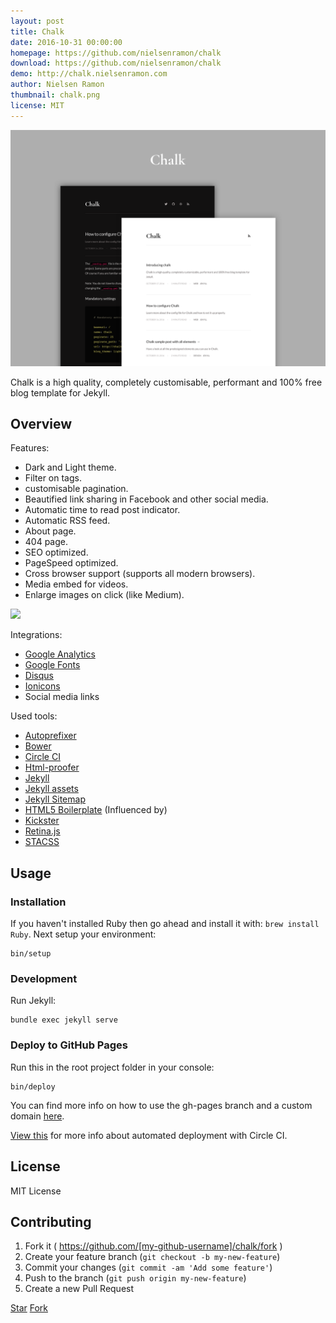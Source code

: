 ```yaml
---
layout: post
title: Chalk
date: 2016-10-31 00:00:00
homepage: https://github.com/nielsenramon/chalk
download: https://github.com/nielsenramon/chalk
demo: http://chalk.nielsenramon.com
author: Nielsen Ramon
thumbnail: chalk.png
license: MIT
---
```


![](https://github.com/nielsenramon/chalk/blob/master/_assets/images/documentation/chalk-intro@2x.png?raw=true)

Chalk is a high quality, completely customisable, performant and 100% free blog template for Jekyll.

## Overview

Features:

- Dark and Light theme.
- Filter on tags.
- customisable pagination.
- Beautified link sharing in Facebook and other social media.
- Automatic time to read post indicator.
- Automatic RSS feed.
- About page.
- 404 page.
- SEO optimized.
- PageSpeed optimized.
- Cross browser support (supports all modern browsers).
- Media embed for videos.
- Enlarge images on click (like Medium).

![](https://github.com/nielsenramon/chalk/blob/master/_assets/images/documentation/enlarge@2x.gif?raw=true)

Integrations:

- [Google Analytics](https://analytics.google.com/analytics/web/)
- [Google Fonts](https://fonts.google.com/)
- [Disqus](https://disqus.com/)
- [Ionicons](http://ionicons.com/)
- Social media links

Used tools:

- [Autoprefixer](https://github.com/postcss/autoprefixer)
- [Bower](http://bower.io/)
- [Circle CI](https://circleci.com/)
- [Html-proofer](https://github.com/gjtorikian/html-proofer)
- [Jekyll](http://jekyllrb.com/)
- [Jekyll assets](https://github.com/jekyll/jekyll-assets)
- [Jekyll Sitemap](https://github.com/jekyll/jekyll-sitemap)
- [HTML5 Boilerplate](https://html5boilerplate.com/) (Influenced by)
- [Kickster](http://kickster.nielsenramon.com/)
- [Retina.js](http://imulus.github.io/retinajs/)
- [STACSS](http://stacss.nielsenramon.com/)

## Usage

### Installation

If you haven't installed Ruby then go ahead and install it with: `brew install Ruby`.
Next setup your environment:

    bin/setup

### Development

Run Jekyll:

    bundle exec jekyll serve

### Deploy to GitHub Pages

Run this in the root project folder in your console:

    bin/deploy

You can find more info on how to use the gh-pages branch and a custom domain [here](https://help.github.com/articles/quick-start-setting-up-a-custom-domain/).

[View this](https://github.com/nielsenramon/kickster#automated-deployment-with-circle-ci) for more info about automated deployment with Circle CI.

## License

MIT License

## Contributing

1. Fork it ( https://github.com/[my-github-username]/chalk/fork )
2. Create your feature branch (`git checkout -b my-new-feature`)
3. Commit your changes (`git commit -am 'Add some feature'`)
4. Push to the branch (`git push origin my-new-feature`)
5. Create a new Pull Request

<a class="github-button" href="https://github.com/nielsenramon/chalk" data-icon="octicon-star" data-style="mega" data-count-href="/nielsenramon/chalk/stargazers" data-count-api="/repos/nielsenramon/chalk#stargazers_count" data-count-aria-label="# stargazers on GitHub" aria-label="Star nielsenramon/chalk on GitHub">Star</a>
<a class="github-button" href="https://github.com/nielsenramon/chalk/fork" data-icon="octicon-repo-forked" data-style="mega" data-count-href="/nielsenramon/chalk/network" data-count-api="/repos/nielsenramon/chalk#forks_count" data-count-aria-label="# forks on GitHub" aria-label="Fork nielsenramon/chalk on GitHub">Fork</a>

<script async defer src="https://buttons.github.io/buttons.js"></script>
